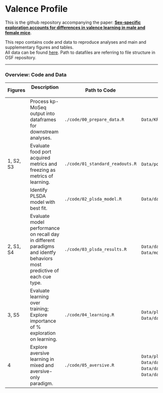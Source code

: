 # Valence Profile

This is the github repository accompanying the paper: [**Sex-specific exploration accounts for differences in valence learning in male and female mice**](https://www.biorxiv.org/content/10.1101/2024.05.08.593167v1).

This repo contains code and data to reproduce analyses and main and supplementary figures and tables.\
All data can be found [here](https://osf.io/4xfz2/). Path to datafiles are referring to file structure in OSF repository.

------------------------------------------------------------------------

### Overview: Code and Data
| Figures  | Description  &nbsp;&nbsp;&nbsp;&nbsp;&nbsp;&nbsp;&nbsp;&nbsp;&nbsp;&nbsp;&nbsp;                | Path to Code | Datafiles used | 
|----------|------------------------------|--------------|----------------|
| | Process kp-MoSeq output into dataframes for downstream analyses. | `./code/00_prepare_data.R` | `Data/KPMS/COHORT/DAY_kpms_df.rds` |
| 1, S2, S3 | Evaluate food port acquired metrics and freezing as metrics of learning. | `./code/01_standard_readouts.R` | `Data/port.rds`, `Data/freezing.rds` |
| | Identify PLSDA model with best fit. | `./code/02_plsda_model.R` | `Data/data_mx_recall.rds` |
| 2, S1, S4 | Evaluate model performance on recall day in different paradigms and identfy behaviors most predictive of each cue type. | `./code/03_plsda_results.R` | `Data/data_session_cue.rds`, `Data/model_csrcsm.rds`, `Data/model_csrcsm.rds`, `Data/model_csrcsm.rds`|
| 3, S5 | Evaluate learning over training; Explore importance of % exploration on learning. | `./code/04_learning.R` | `Data/plsda_predicted.rds`, `Data/data_session_cue.rds`,`Data/data_session_pre_nt.rds` |
| 4 | Explore aversive learning in mixed and aversive-only paradigm. | `./code/05_aversive.R` | `Data/plsda_predicted.rds`, `Data/data_session_cue.rds`,`Data/data_session_pre.rds`, `Data/data_session_pre_nt.rds`, `Data/data_el_cue.rds`,`Data/data_el_pre.rds` |
